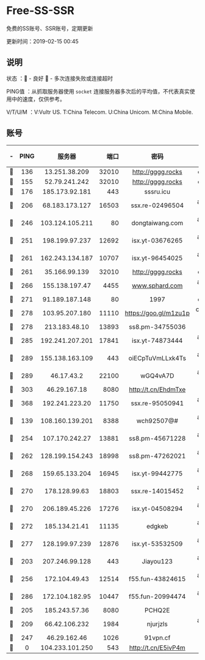 # Free-SS-SSR

免费的SS账号、SSR账号，定期更新

更新时间：2019-02-15 00:45

## 说明

状态     ：🙂 - 良好 🙁 - 多次连接失败或连接超时

PING值   ：从抓取服务器使用 `socket` 连接服务器多次后的平均值，不代表真实使用中的速度，仅供参考。

V/T/U/M  ：V:Vultr US. T:China Telecom. U:China Unicom. M:China Mobile.

## 账号

|-|PING|服务器|端口|密码|加密方式|区域|V/T/U/M|
|:----:|:----:|:-----:|-----:|:----:|:----:|:----:|:----:|
|🙂|136|13.251.38.209|32010|http://gggg.rocks|chacha20|SG|10↑/9↑/9↑/10↑|
|🙂|155|52.79.241.242|32010|http://gggg.rocks|chacha20|KR|10↑/10↑/10↑/10↑|
|🙂|176|185.173.92.181|443|sssru.icu|rc4-md5|RU|10↑/9↑/10↑/10↑|
|🙂|206|68.183.173.127|16503|ssx.re-02496504|aes-256-cfb|US|7↑/6↑/6↑/6↑|
|🙂|246|103.124.105.211|80|dongtaiwang.com|aes-256-cfb|US|10↑/10↑/10↑/10↑|
|🙂|251|198.199.97.237|12692|isx.yt-03676265|aes-256-cfb|US|9↑/9↑/9↑/9↑|
|🙂|261|162.243.134.187|10707|isx.yt-96454025|aes-256-cfb|US|9↑/9↑/9↑/9↑|
|🙂|261|35.166.99.139|32010|http://gggg.rocks|chacha20|US|8↑/8↑/8↑/8↑|
|🙂|266|155.138.197.47|4455|www.sphard.com|aes-256-cfb|US|9↑/10↑/10↑/10↑|
|🙂|271|91.189.187.148|80|1997|chacha20|US|10↑/10↑/10↑/10↑|
|🙂|278|103.95.207.180|11110|https://goo.gl/m1zu1p|chacha20-ietf|US|8↑/10↑/9↑/10↑|
|🙂|278|213.183.48.10|13893|ss8.pm-34755036|rc4-md5|RU|10↑/10↑/9↑/10↑|
|🙂|285|192.241.207.201|17841|isx.yt-74873444|aes-256-cfb|US|9↑/9↑/9↑/9↑|
|🙂|289|155.138.163.109|443|oiECpTuVmLLxk4Ts|aes-256-cfb|US|6↑/10↑/10↑/10↑|
|🙂|289|46.17.43.2|22100|wGQ4vA7D|aes-256-gcm|RU|7↑/10↑/10↑/10↑|
|🙂|303|46.29.167.18|8080|http://t.cn/EhdmTxe|rc4-md5|RU|10↑/10↑/10↑/10↑|
|🙂|368|192.241.223.20|11750|ssx.re-95050941|aes-256-cfb|US|7↑/6↑/6↑/6↑|
|🙂|139|108.160.139.201|8388|wch92507@#|aes-256-cfb|JP|7↑/10↑/10↑/10↑|
|🙂|254|107.170.242.27|13881|ss8.pm-45671228|aes-256-cfb|US|10↑/10↑/9↑/10↑|
|🙂|262|128.199.154.243|18998|ss8.pm-47262021|aes-256-cfb|SG|10↑/10↑/9↑/10↑|
|🙂|268|159.65.133.204|16945|isx.yt-99442775|aes-256-cfb|SG|9↑/9↑/9↑/9↑|
|🙂|270|178.128.99.63|18803|ssx.re-14015452|aes-256-cfb|SG|7↑/6↑/6↑/6↑|
|🙂|270|206.189.45.226|17276|isx.yt-04508294|aes-256-cfb|SG|9↑/9↑/9↑/9↑|
|🙂|272|185.134.21.41|11135|edgkeb|aes-256-cfb|GB|10↑/10↑/10↑/10↑|
|🙂|277|128.199.97.239|12876|isx.yt-53532509|aes-256-cfb|SG|9↑/9↑/9↑/9↑|
|🙂|203|207.246.99.128|443|Jiayou123|aes-256-cfb|US|9↑/10↑/10↑/10↑|
|🙂|256|172.104.49.43|12514|f55.fun-43824615|aes-256-cfb|SG|7↑/6↑/6↑/6↑|
|🙂|286|172.104.182.95|10447|f55.fun-20994474|aes-256-cfb|SG|10↑/10↑/9↑/10↑|
|🙁|205|185.243.57.36|8080|PCHQ2E|rc4-md5|US|9↓/9↑/8↑/10↑|
|🙁|209|66.42.106.232|1984|njurjzls|aes-256-cfb|US|10↑/10↑/10↑/10↑|
|🙁|247|46.29.162.46|1026|91vpn.cf|rc4-md5|RU|8↑/8↑/9↑/10↑|
|🙁|0|104.233.101.250|543|http://t.cn/E5ivP4m|rc4-md5|CA|10↑/10↑/10↑/10↑|
